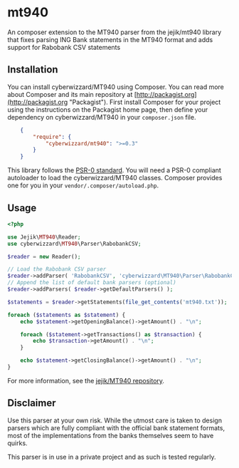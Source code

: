 # mt940

An composer extension to the MT940 parser from the jejik/mt940 library that fixes parsing ING Bank statements in the MT940 format and adds support for Rabobank CSV statements

## Installation

You can install cyberwizzard/MT940 using Composer. You can read more about Composer and its main repository at
[http://packagist.org](http://packagist.org "Packagist"). First install Composer for your project using the instructions on the
Packagist home page, then define your dependency on cyberwizzard/MT940 in your `composer.json` file.

```json
    {
        "require": {
            "cyberwizzard/mt940": ">=0.3"
        }
    }
```

This library follows the [PSR-0 standard](https://github.com/php-fig/fig-standards/blob/master/accepted/PSR-0.md). You will need
a PSR-0 compliant autoloader to load the cyberwizzard/MT940 classes. Composer provides one for you in your `vendor/.composer/autoload.php`.

## Usage

```php
<?php

use Jejik\MT940\Reader;
use cyberwizzard\MT940\Parser\RabobankCSV;

$reader = new Reader();

// Load the Rabobank CSV parser
$reader->addParser( 'RabobankCSV', 'cyberwizzard\MT940\Parser\RabobankCSV' );
// Append the list of default bank parsers (optional)
$reader->addParsers( $reader->getDefaultParsers() );

$statements = $reader->getStatements(file_get_contents('mt940.txt'));

foreach ($statements as $statement) {
    echo $statement->getOpeningBalance()->getAmount() . "\n";

    foreach ($statement->getTransactions() as $transaction) {
        echo $transaction->getAmount() . "\n";
    }

    echo $statement->getClosingBalance()->getAmount() . "\n";
}
```

For more information, see the [jejik/MT940 repository](https://github.com/sandermarechal/jejik-mt940).

## Disclaimer
Use this parser at your own risk. While the utmost care is taken to design parsers which are fully compliant with the
official bank statement formats, most of the implementations from the banks themselves seem to have quirks.

This parser is in use in a private project and as such is tested regularly.
